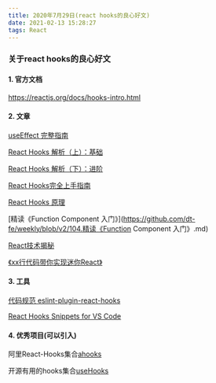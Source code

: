 ```yaml
---
title: 2020年7月29日(react hooks的良心好文)
date: 2021-02-13 15:28:27
tags: React
---
```

### 关于react hooks的良心好文

#### 1. 官方文档

https://reactjs.org/docs/hooks-intro.html

#### 2. 文章

[useEffect 完整指南](https://overreacted.io/zh-hans/a-complete-guide-to-useeffect/)

[React Hooks 解析（上）：基础](https://segmentfault.com/a/1190000018928587)

[React Hooks 解析（下）：进阶](https://segmentfault.com/a/1190000018950566)

[React Hooks完全上手指南](https://zhuanlan.zhihu.com/p/92211533)

[React Hooks 原理](https://link.zhihu.com/?target=https://github.com/brickspert/blog/issues/26)

[精读《Function Component 入门》](https://github.com/dt-fe/weekly/blob/v2/104.精读《Function Component 入门》.md)

[React技术揭秘](https://react.iamkasong.com/process/doubleBuffer.html#%E4%BB%80%E4%B9%88%E6%98%AF-%E5%8F%8C%E7%BC%93%E5%AD%98)

[《xx行代码带你实现迷你React》](https://pomb.us/build-your-own-react/)

#### 3. 工具

[代码规范 eslint-plugin-react-hooks](https://www.npmjs.com/package/eslint-plugin-react-hooks)

[React Hooks Snippets for VS Code](https://marketplace.visualstudio.com/items?itemName=antmdvs.vscode-react-hooks-snippets)

#### 4. 优秀项目(可以引入)

阿里React-Hooks集合[ahooks](https://github.com/alibaba/hooks)

开源有用的hooks集合[useHooks](https://usehooks.com/)